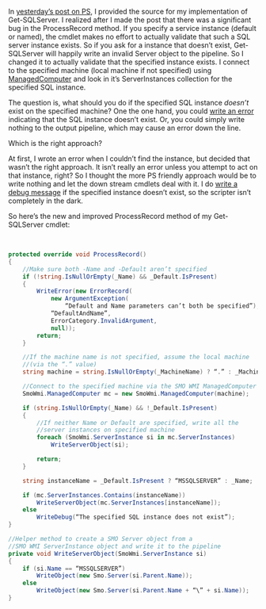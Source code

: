 In [yesterday’s post on
PS](http://devhawk.net/2007/02/06/perusing-powershell-part-1-get-sqlserver/),
I provided the source for my implementation of Get-SQLServer. I realized
after I made the post that there was a significant bug in the
ProcessRecord method. If you specify a service instance (default or
named), the cmdlet makes no effort to actually validate that such a SQL
server instance exists. So if you ask for a instance that doesn’t exist,
Get-SQLServer will happily write an invalid Server object to the
pipeline. So I changed it to actually validate that the specified
instance exists. I connect to the specified machine (local machine if
not specified) using
[ManagedComputer](http://msdn2.microsoft.com/library/microsoft.sqlserver.management.smo.wmi.managedcomputer.aspx)
and look in it’s ServerInstances collection for the specified SQL
instance.

The question is, what should you do if the specified SQL instance
*doesn’t* exist on the specified machine? One the one hand, you could
[write an
error](http://msdn2.microsoft.com/library/system.management.automation.cmdlet.writeerror.aspx)
indicating that the SQL instance doesn’t exist. Or, you could simply
write nothing to the output pipeline, which may cause an error down the
line.

Which is the right approach?

At first, I wrote an error when I couldn’t find the instance, but
decided that wasn’t the right approach. It isn’t really an error unless
you attempt to act on that instance, right? So I thought the more PS
friendly approach would be to write nothing and let the down stream
cmdlets deal with it. I do [write a debug
message](http://msdn2.microsoft.com/library/system.management.automation.cmdlet.writedebug.aspx)
if the specified instance doesn’t exist, so the scripter isn’t
completely in the dark.

So here’s the new and improved ProcessRecord method of my Get-SQLServer
cmdlet:

 

``` csharp
protected override void ProcessRecord()
{
    //Make sure both -Name and -Default aren’t specified
    if (!string.IsNullOrEmpty(_Name) && _Default.IsPresent)
    {
        WriteError(new ErrorRecord(
            new ArgumentException(
                “Default and Name parameters can’t both be specified”),
            “DefaultAndName”,
            ErrorCategory.InvalidArgument,
            null));
        return;
    }

    //If the machine name is not specified, assume the local machine
    //(via the “.” value)
    string machine = string.IsNullOrEmpty(_MachineName) ? “.” : _MachineName;

    //Connect to the specified machine via the SMO WMI ManagedComputer object
    SmoWmi.ManagedComputer mc = new SmoWmi.ManagedComputer(machine);

    if (string.IsNullOrEmpty(_Name) && !_Default.IsPresent)
    {
        //If neither Name or Default are specified, write all the
        //server instances on specified machine
        foreach (SmoWmi.ServerInstance si in mc.ServerInstances)
            WriteServerObject(si);

        return;
    }

    string instanceName = _Default.IsPresent ? “MSSQLSERVER” : _Name;

    if (mc.ServerInstances.Contains(instanceName))
        WriteServerObject(mc.ServerInstances[instanceName]);
    else
        WriteDebug(“The specified SQL instance does not exist”);
}

//Helper method to create a SMO Server object from a
//SMO WMI ServerInstance object and write it to the pipeline
private void WriteServerObject(SmoWmi.ServerInstance si)
{
    if (si.Name == “MSSQLSERVER”)
        WriteObject(new Smo.Server(si.Parent.Name));
    else
        WriteObject(new Smo.Server(si.Parent.Name + “\” + si.Name));
}
```
